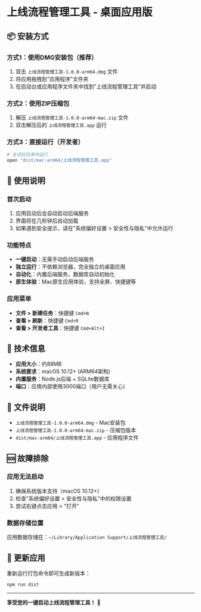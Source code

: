 # 上线流程管理工具 - 桌面应用版

## 📦 安装方式

### 方式1：使用DMG安装包（推荐）
1. 双击 `上线流程管理工具-1.0.0-arm64.dmg` 文件
2. 将应用拖拽到"应用程序"文件夹
3. 在启动台或应用程序文件夹中找到"上线流程管理工具"并启动

### 方式2：使用ZIP压缩包
1. 解压 `上线流程管理工具-1.0.0-arm64-mac.zip` 文件
2. 双击解压后的 `上线流程管理工具.app` 运行

### 方式3：直接运行（开发者）
```bash
# 在项目目录中运行
open "dist/mac-arm64/上线流程管理工具.app"
```

## 🚀 使用说明

### 首次启动
1. 应用启动后会自动启动后端服务
2. 界面将在几秒钟后自动加载
3. 如果遇到安全提示，请在"系统偏好设置 > 安全性与隐私"中允许运行

### 功能特点
- **一键启动**：无需手动启动后端服务
- **独立运行**：不依赖浏览器，完全独立的桌面应用
- **自动化**：内置后端服务，数据库自动初始化
- **原生体验**：Mac原生应用体验，支持全屏、快捷键等

### 应用菜单
- **文件 > 新建任务**：快捷键 `Cmd+N`
- **查看 > 刷新**：快捷键 `Cmd+R`
- **查看 > 开发者工具**：快捷键 `Cmd+Alt+I`

## 🔧 技术信息

- **应用大小**：约88MB
- **系统要求**：macOS 10.12+ (ARM64架构)
- **内置服务**：Node.js后端 + SQLite数据库
- **端口**：应用内部使用3000端口（用户无需关心）

## 📁 文件说明

- `上线流程管理工具-1.0.0-arm64.dmg` - Mac安装包
- `上线流程管理工具-1.0.0-arm64-mac.zip` - 压缩包版本
- `dist/mac-arm64/上线流程管理工具.app` - 应用程序文件

## 🆘 故障排除

### 应用无法启动
1. 确保系统版本支持（macOS 10.12+）
2. 检查"系统偏好设置 > 安全性与隐私"中的权限设置
3. 尝试右键点击应用 > "打开"

### 数据存储位置
应用数据存储在：`~/Library/Application Support/上线流程管理工具/`

## 🔄 更新应用

重新运行打包命令即可生成新版本：
```bash
npm run dist
```

---

**享受您的一键启动上线流程管理工具！** 🎉 